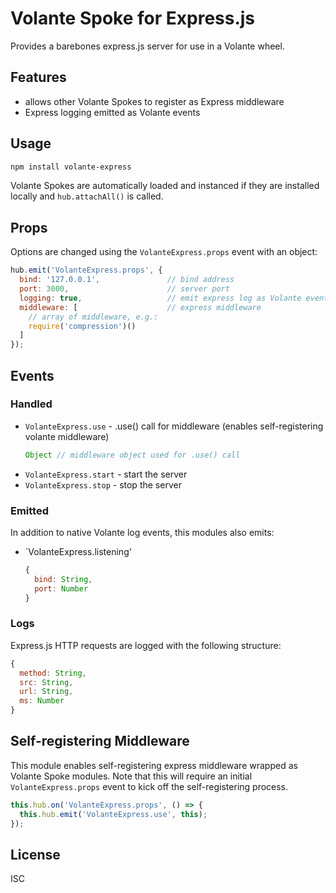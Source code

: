 # Volante Spoke for Express.js

Provides a barebones express.js server for use in a Volante wheel.

## Features

- allows other Volante Spokes to register as Express middleware
- Express logging emitted as Volante events

## Usage

```bash
npm install volante-express
```

Volante Spokes are automatically loaded and instanced if they are installed locally and `hub.attachAll()` is called.

## Props

Options are changed using the `VolanteExpress.props` event with an object:

```js
hub.emit('VolanteExpress.props', {
  bind: '127.0.0.1',               // bind address
  port: 3000,                      // server port
  logging: true,                   // emit express log as Volante events
  middleware: [                    // express middleware
    // array of middleware, e.g.:  
    require('compression')()       
  ]
});
```

## Events

### Handled

- `VolanteExpress.use` - .use() call for middleware (enables self-registering volante middleware)
  ```js
  Object // middleware object used for .use() call
  ```
- `VolanteExpress.start` - start the server
- `VolanteExpress.stop` - stop the server

### Emitted

In addition to native Volante log events, this modules also emits:

- `VolanteExpress.listening'
  ```js
  {
    bind: String,
    port: Number
  }
  ```

### Logs

Express.js HTTP requests are logged with the following structure:

```js
{
  method: String,
  src: String,
  url: String,
  ms: Number
}
```

## Self-registering Middleware

This module enables self-registering express middleware wrapped as Volante Spoke modules. Note that this will require an initial `VolanteExpress.props` event to kick off the self-registering process.

```js
this.hub.on('VolanteExpress.props', () => {
  this.hub.emit('VolanteExpress.use', this);
});
```

## License

ISC